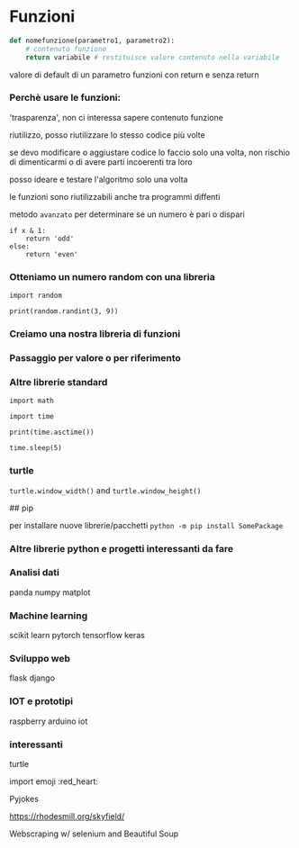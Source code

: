 # Funzioni

```python
def nomefunzione(parametro1, parametro2):
    # contenuto funzione
    return variabile # restituisce valore contenuto nella variabile
```

valore di default di un parametro
funzioni con return e senza return

### Perchè usare le funzioni:

'trasparenza', non ci interessa sapere contenuto funzione

riutilizzo, posso riutilizzare lo stesso codice più volte

se devo modificare o aggiustare codice lo faccio solo una volta, non rischio di dimenticarmi o di avere parti incoerenti tra loro

posso ideare e testare l'algoritmo solo una volta

le funzioni sono riutilizzabili anche tra programmi diffenti


metodo `avanzato` per determinare se un numero è pari o dispari

```
if x & 1:
    return 'odd'
else:
    return 'even'
```

### Otteniamo un numero random con una libreria

```
import random

print(random.randint(3, 9))
```

### Creiamo una nostra libreria di funzioni


### Passaggio per valore o per riferimento


### Altre librerie standard
```
import math
```
```
import time

print(time.asctime())

time.sleep(5)
```

### turtle

`turtle.window_width()` and `turtle.window_height()`


## pip

per installare nuove librerie/pacchetti
`python -m pip install SomePackage`

### Altre librerie python e progetti interessanti da fare

### Analisi dati

panda
numpy
matplot

### Machine learning

scikit learn
pytorch
tensorflow
keras

### Sviluppo web

flask
django

### IOT e prototipi

raspberry
arduino
iot

### interessanti

turtle

import emoji
:red_heart:

Pyjokes

https://rhodesmill.org/skyfield/

Webscraping w/ selenium and Beautiful Soup


